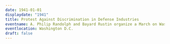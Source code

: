 ```yaml
---
date: 1941-01-01
displaydate: "1941"
title: Protest Against Discrimination in Defense Industries
eventname: A. Philip Randolph and Bayard Rustin organize a March on Washington to protest discrimination in defense industries during World War II. Randolph and Rustin called off the march after President Roosevelt signed an executive order barring discrimination in defense industries 
eventlocation: Washington D.C.
draft: false
---
```

